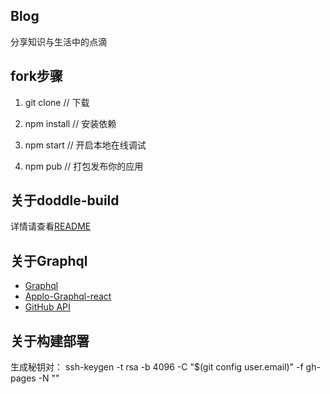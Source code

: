 ## Blog
分享知识与生活中的点滴

## fork步骤
1. git clone  // 下载

2. npm install // 安装依赖

3. npm start // 开启本地在线调试

4. npm pub // 打包发布你的应用  

## 关于doddle-build
详情请查看[README][1]

## 关于Graphql
 - [Graphql][3]
 - [Applo-Graphql-react][2]
 - [GitHub API][4]  

## 关于构建部署
生成秘钥对： ssh-keygen -t rsa -b 4096 -C "$(git config user.email)" -f gh-pages -N ""

[1]: https://www.npmjs.com/package/@doddle/doddle-build
[2]: https://www.apollographql.com/docs/react/
[3]: http://graphql.cn/learn/
[4]: https://developer.github.com/v4/explorer/